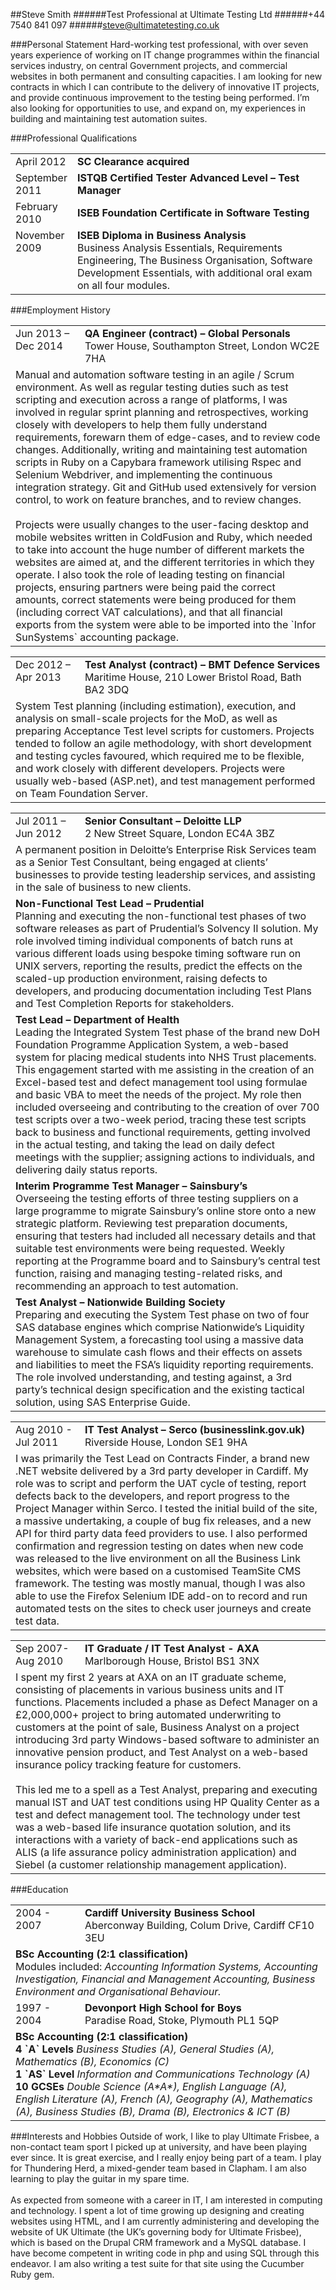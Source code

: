 ##Steve Smith
######Test Professional at Ultimate Testing Ltd
######+44 7540 841 097
######steve@ultimatetesting.co.uk

###Personal Statement
Hard-working test professional, with over seven years experience of working on IT change programmes within the financial services industry, on central Government projects, and commercial websites in both permanent and consulting capacities. I am looking for new contracts in which I can contribute to the delivery of innovative IT projects, and provide continuous improvement to the testing being performed. I’m also looking for opportunities to use, and expand on, my experiences in building and maintaining test automation suites.

###Professional Qualifications
<table><tr><td width=17.5% valign=top>April 2012</td><td><strong>SC Clearance acquired</strong></td></tr>
<tr><td valign=top>September 2011</td><td><strong>ISTQB Certified Tester Advanced Level – Test Manager</strong></td></tr>
<tr><td valign=top>February 2010</td><td><strong>ISEB Foundation Certificate in Software Testing</strong></td></tr>
<tr><td valign=top>November 2009</td><td><strong>ISEB Diploma in Business Analysis</strong><br>Business Analysis Essentials, Requirements Engineering, The Business Organisation, Software Development Essentials, with additional oral exam on all four modules.</td></tr></table>

###Employment History
<table>
<tr><td width=22% valign=top>Jun 2013 – Dec 2014</td><td><strong>QA Engineer (contract) – Global Personals</strong><br>Tower House, Southampton Street, London WC2E 7HA</td></tr>
<tr><td colspan=2>Manual and automation software testing in an agile / Scrum environment. As well as regular testing duties such as test scripting and execution across a range of platforms, I was involved in regular sprint planning and retrospectives, working closely with developers to help them fully understand requirements, forewarn them of edge-cases, and to review code changes. Additionally, writing and maintaining test automation scripts in Ruby on a Capybara framework utilising Rspec and Selenium Webdriver, and implementing the continuous integration strategy. Git and GitHub used extensively for version control, to work on feature branches, and to review changes.
<br><br>
Projects were usually changes to the user-facing desktop and mobile websites written in ColdFusion and Ruby, which needed to take into account the huge number of different markets the websites are aimed at, and the different territories in which they operate. I also took the role of leading testing on financial projects, ensuring partners were being paid the correct amounts, correct statements were being produced for them (including correct VAT calculations), and that all financial exports from the system were able to be imported into the `Infor SunSystems` accounting package.</td></tr></table>

<table><tr><td width=22% valign=top>Dec 2012 – Apr 2013</td><td><strong>Test Analyst (contract) – BMT Defence Services</strong><br>Maritime House, 210 Lower Bristol Road, Bath BA2 3DQ</td></tr>
<tr><td colspan=2>System Test planning (including estimation), execution, and analysis on small-scale projects for the MoD, as well as preparing Acceptance Test level scripts for customers. Projects tended to follow an agile methodology, with short development and testing cycles favoured, which required me to be flexible, and work closely with different developers. Projects were usually web-based (ASP.net), and test management performed on Team Foundation Server.</td></tr></table>

<table><tr><td width=22% valign=top>Jul 2011 – Jun 2012</td><td><strong>Senior Consultant – Deloitte LLP</strong><br>2 New Street Square, London EC4A 3BZ</td></tr>
<tr><td colspan=2>A permanent position in Deloitte’s Enterprise Risk Services team as a Senior Test Consultant, being engaged at clients’ businesses to provide testing leadership services, and assisting in the sale of business to new clients.</td></tr>
<tr><td colspan=2><strong>Non-Functional Test Lead – Prudential</strong>
<br>
Planning and executing the non-functional test phases of two software releases as part of Prudential’s Solvency II solution. My role involved timing individual components of batch runs at various different loads using bespoke timing software run on UNIX servers, reporting the results, predict the effects on the scaled-up production environment, raising defects to developers, and producing documentation including Test Plans and Test Completion Reports for stakeholders.</td></tr>
<tr><td colspan=2><strong>Test Lead – Department of Health</strong>
<br>
Leading the Integrated System Test phase of the brand new DoH Foundation Programme Application System, a web-based system for placing medical students into NHS Trust placements. This engagement started with me assisting in the creation of an Excel-based test and defect management tool using formulae and basic VBA to meet the needs of the project. My role then included overseeing and contributing to the creation of over 700 test scripts over a two-week period, tracing these test scripts back to business and functional requirements, getting involved in the actual testing, and taking the lead on daily defect meetings with the supplier; assigning actions to individuals, and delivering daily status reports.</td></tr>
<tr><td colspan=2><strong>Interim Programme Test Manager – Sainsbury’s</strong>
<br>
Overseeing the testing efforts of three testing suppliers on a large programme to migrate Sainsbury’s online store onto a new strategic platform. Reviewing test preparation documents, ensuring that testers had included all necessary details and that suitable test environments were being requested. Weekly reporting at the Programme board and to Sainsbury’s central test function, raising and managing testing-related risks, and recommending an approach to test automation.</td></tr>
<tr><td colspan=2><strong>Test Analyst – Nationwide Building Society</strong>
<br>
Preparing and executing the System Test phase on two of four SAS database engines which comprise Nationwide’s Liquidity Management System, a forecasting tool using a massive data warehouse to simulate cash flows and their effects on assets and liabilities to meet the FSA’s liquidity reporting requirements. The role involved understanding, and testing against, a 3rd party’s technical design specification and the existing tactical solution, using SAS Enterprise Guide.</td></tr></table>

<table><tr><td width=22% valign=top>Aug 2010 - Jul 2011</td><td><strong>IT Test Analyst – Serco (businesslink.gov.uk)</strong><br>Riverside House, London SE1 9HA</td></tr>
<tr><td colspan=2>I was primarily the Test Lead on Contracts Finder, a brand new .NET website delivered by a 3rd party developer in Cardiff. My role was to script and perform the UAT cycle of testing, report defects back to the developers, and report progress to the Project Manager within Serco. I tested the initial build of the site, a massive undertaking, a couple of bug fix releases, and a new API for third party data feed providers to use. I also performed confirmation and regression testing on dates when new code was released to the live environment on all the Business Link websites, which were based on a customised TeamSite CMS framework. The testing was mostly manual, though I was also able to use the Firefox Selenium IDE add-on to record and run automated tests on the sites to check user journeys and create test data.</td></tr></table>

<table><tr><td width=22% valign=top>Sep 2007- Aug 2010</td><td><strong>IT Graduate / IT Test Analyst - AXA</strong><br>Marlborough House, Bristol BS1 3NX</td></tr>
<tr><td colspan=2>I spent my first 2 years at AXA on an IT graduate scheme, consisting of placements in various business units and IT functions. Placements included a phase as Defect Manager on a £2,000,000+ project to bring automated underwriting to customers at the point of sale, Business Analyst on a project introducing 3rd party Windows-based software to administer an innovative pension product, and Test Analyst on a web-based insurance policy tracking feature for customers.
<br><br>
This led me to a spell as a Test Analyst, preparing and executing manual IST and UAT test conditions using HP Quality Center as a test and defect management tool. The technology under test was a web-based life insurance quotation solution, and its interactions with a variety of back-end applications such as ALIS (a life assurance policy administration application) and Siebel (a customer relationship management application).
</td></tr></table>

###Education

<table><tr><td width=22% valign=top>2004 - 2007</td><td><strong>Cardiff University Business School</strong><br>Aberconway Building, Colum Drive, Cardiff CF10 3EU</td></tr>
<tr><td colspan=2><strong>BSc Accounting (2:1 classification)</strong>
<br>
Modules included: <i>Accounting Information Systems, Accounting Investigation, Financial and Management Accounting, Business Environment and Organisational Behaviour.</i>
</td></tr>
<tr><td valign=top>1997 - 2004</td><td><strong>Devonport High School for Boys</strong><br>Paradise Road, Stoke, Plymouth PL1 5QP</td></tr>
<tr><td colspan=2><strong>BSc Accounting (2:1 classification)</strong>
<br>
<strong>4 `A` Levels</strong>	<i>Business Studies (A), General Studies (A), Mathematics (B), Economics (C)</i><br>
<strong>1 `AS` Level</strong>	<i>Information and Communications Technology (A)</i><br>
<strong>10 GCSEs</strong>	<i>Double Science (A*A*), English Language (A), English Literature (A), French (A), Geography (A), Mathematics (A), Business Studies (B), Drama (B), Electronics & ICT (B)</i>
</td></tr></table>

###Interests and Hobbies
Outside of work, I like to play Ultimate Frisbee, a non-contact team sport I picked up at university, and have been playing ever since. It is great exercise, and I really enjoy being part of a team. I play for Thundering Herd, a mixed-gender team based in Clapham. I am also learning to play the guitar in my spare time.
<br><br>
As expected from someone with a career in IT, I am interested in computing and technology. I spent a lot of time growing up designing and creating websites using HTML, and I am currently administering and developing the website of UK Ultimate (the UK’s governing body for Ultimate Frisbee), which is based on the Drupal CRM framework and a MySQL database. I have become competent in writing code in php and using SQL through this endeavor. I am also writing a test suite for that site using the Cucumber Ruby gem.

